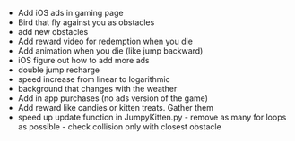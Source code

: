 - Add iOS ads in gaming page
- Bird that fly against you as obstacles
- add new obstacles
- Add reward video for redemption when you die
- Add animation when you die (like jump backward)
- iOS figure out how to add more ads
- double jump recharge
- speed increase from linear to logarithmic
- background that changes with the weather
- Add in app purchases (no ads version of the game)
- Add reward like candies or kitten treats. Gather them
- speed up update function in JumpyKitten.py - remove as many for loops as possible - check collision only with closest obstacle

